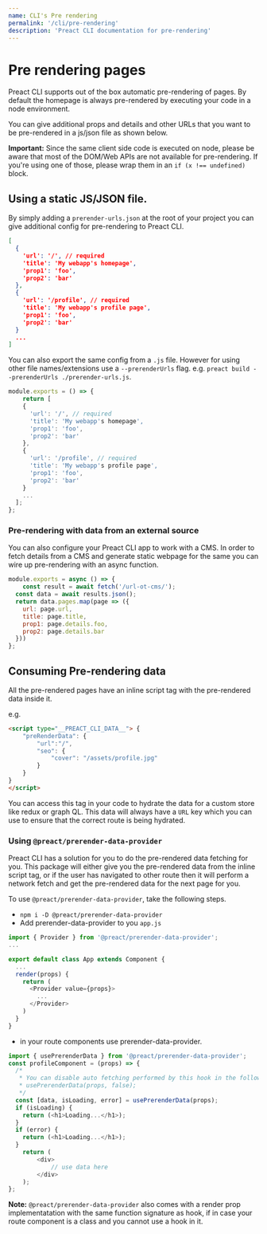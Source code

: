 ```yaml
---
name: CLI's Pre rendering
permalink: '/cli/pre-rendering'
description: 'Preact CLI documentation for pre-rendering'
---
```


# Pre rendering pages
Preact CLI supports out of the box automatic pre-rendering of pages. By default the homepage is always pre-rendered by executing your code in a node environment.

You can give additional props and details and other URLs that you want to be pre-rendered in a js/json file as shown below.

**Important:** Since the same client side code is executed on node, please be aware that most of the DOM/Web APIs are not available for pre-rendering. If you're using one of those, please wrap them in an `if (x !== undefined)` block.

## Using a static JS/JSON file.
By simply adding a `prerender-urls.json` at the root of your project you can give additional config for pre-rendering to Preact CLI.

```json
[
  {
    'url': '/', // required
    'title': 'My webapp's homepage',
    'prop1': 'foo',
    'prop2': 'bar'
  },
  {
    'url': '/profile', // required
    'title': 'My webapp's profile page',
    'prop1': 'foo',
    'prop2': 'bar'
  }
  ...
]
```

You can also export the same config from a `.js` file. However for using other file names/extensions use a `--prerenderUrls` flag. e.g. `preact build --prerenderUrls ./prerender-urls.js`.

```js
module.exports = () => {
	return [
    {
      'url': '/', // required
      'title': 'My webapp's homepage',
      'prop1': 'foo',
      'prop2': 'bar'
    },
    {
      'url': '/profile', // required
      'title': 'My webapp's profile page',
      'prop1': 'foo',
      'prop2': 'bar'
    }
    ...
  ];
};
```

### Pre-rendering with data from an external source
You can also configure your Preact CLI app to work with a CMS. In order to fetch details from a CMS and generate static webpage for the same you can wire up pre-rendering with an async function.

```js
module.exports = async () => {
	const result = await fetch('/url-ot-cms/');
  const data = await results.json();
  return data.pages.map(page => ({
    url: page.url,
    title: page.title,
    prop1: page.details.foo,
    prop2: page.details.bar
  }))
};
```

## Consuming Pre-rendering data
All the pre-rendered pages have an inline script tag with the pre-rendered data inside it.

e.g.

```html
<script type="__PREACT_CLI_DATA__"> {
    "preRenderData": {
        "url":"/",
        "seo": {
            "cover": "/assets/profile.jpg"
        }
    }
}
</script>
```

You can access this tag in your code to hydrate the data for a custom store like redux or graph QL.
This data will always have a `URL` key which you can use to ensure that the correct route is being hydrated.

### Using `@preact/prerender-data-provider`
Preact CLI has a solution for you to do the pre-rendered data fetching for you. This package will either give you the pre-rendered data from the inline script tag, or if the user has navigated to other route then it will perform a network fetch and get the pre-rendered data for the next page for you.

To use `@preact/prerender-data-provider`, take the following steps.

- `npm i -D @preact/prerender-data-provider`
- Add prerender-data-provider to you `app.js`

```js
import { Provider } from '@preact/prerender-data-provider';
...

export default class App extends Component {
  ...
  render(props) {
    return (
      <Provider value={props}>
        ...
      </Provider>
    )
  }
}
```

- in your route components use prerender-data-provider.

```js
import { usePrerenderData } from '@preact/prerender-data-provider';
const profileComponent = (props) => {
  /*
   * You can disable auto fetching performed by this hook in the following way
   * usePrerenderData(props, false);
   */
  const [data, isLoading, error] = usePrerenderData(props);
  if (isLoading) {
    return (<h1>Loading...</h1>);
  }
  if (error) {
    return (<h1>Loading...</h1>);
  }
	return (
		<div>
			// use data here
		</div>
	);
};
```

**Note:** `@preact/prerender-data-provider` also comes with a render prop implementatation with the same function signature as hook, if in case your route component is a class and you cannot use a hook in it.
